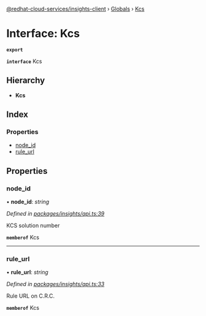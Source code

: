 [@redhat-cloud-services/insights-client](../README.md) › [Globals](../globals.md) › [Kcs](kcs.md)

# Interface: Kcs

**`export`** 

**`interface`** Kcs

## Hierarchy

* **Kcs**

## Index

### Properties

* [node_id](kcs.md#node_id)
* [rule_url](kcs.md#rule_url)

## Properties

###  node_id

• **node_id**: *string*

*Defined in [packages/insights/api.ts:39](https://github.com/Hyperkid123/javascript-clients/blob/master/packages/insights/api.ts#L39)*

KCS solution number

**`memberof`** Kcs

___

###  rule_url

• **rule_url**: *string*

*Defined in [packages/insights/api.ts:33](https://github.com/Hyperkid123/javascript-clients/blob/master/packages/insights/api.ts#L33)*

Rule URL on C.R.C.

**`memberof`** Kcs
